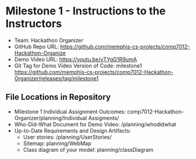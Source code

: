 # Milestone 1 - Instructions to the Instructors

- Team: Hackathon Organizer
- GitHub Repo URL: <https://github.com/memphis-cs-projects/comp7012-Hackathon-Organize>
- Demo Video URL: <https://youtu.be/vTYgG1R9umA>
- Git Tag for Demo Video Version of Code: milestone1 <https://github.com/memphis-cs-projects/comp7012-Hackathon-Organizer/releases/tag/milestone1>

## File Locations in Repository

- Milestone 1 Individual Assignment Outcomes: comp7012-Hackathon-Organizer/planning/Individual Assigments/
- Who-Did-What Document for Demo Video: /planning/whodidwhat
- Up-to-Date Requirements and Design Artifacts:
  - User stories: /planning/UserStories/
  - Sitemap: planning/WebMap
  - Class diagram of your model: planning/classDiagram
